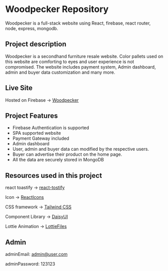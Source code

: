 # Woodpecker Repository
Woodpecker is a full-stack website using React, firebase, react router, node, express, mongodb.

## Project description
Woodpecker is a secondhand furniture resale website. Color pallets used on this website are comforting to eyes and user experience is not compromised. The website includes payment system, Admin dashboard, admin and buyer data customization and many more.

## Live Site
Hosted on Firebase -> [Woodpecker](https://woodpecker-12.firebaseapp.com)

## Project Features

* Firebase Authentication is supported
* SPA supported website
* Payment Gateway included
* Admin dashboard
* User, admin and buyer data can modified by the respective users.
* Buyer can advertise their product on the home page.
* All the data are securely stored in MongoDB 

## Resources used in this project

react toastify -> [react-tostify](https://www.npmjs.com/package/react-toastify)

Icon -> [ReactIcons](https://react-icons.github.io/react-icons/)

CSS framework -> [Tailwind CSS](https://tailwindcss.com/)

Component Library -> [DaisyUI](https://daisyui.com/)

Lottie Animation -> [LottieFiles](https://lottiefiles.com/featured)

## Admin 

adminEmail: admin@user.com

adminPassword: 123123